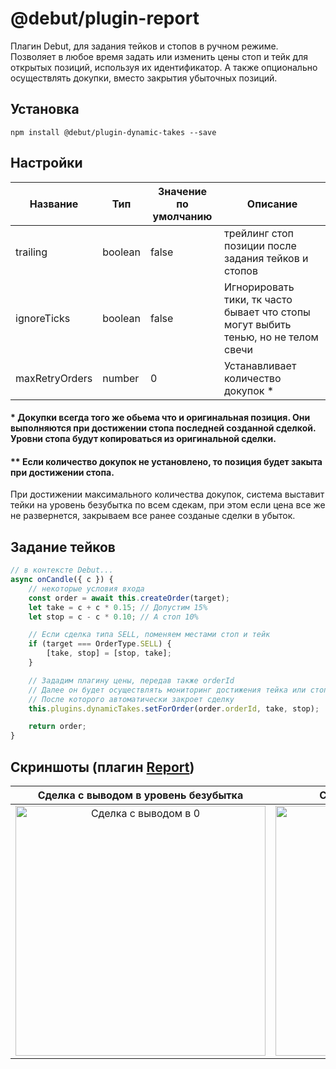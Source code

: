 # @debut/plugin-report
Плагин Debut, для задания тейков и стопов в ручном режиме. Позволяет в любое время задать или изменить цены стоп и тейк для открытых позиций, используя их идентификатор. А также опционально осуществлять докупки, вместо закрытия убыточных позиций.

## Установка

```
npm install @debut/plugin-dynamic-takes --save
```

## Настройки

| Название | Тип | Значение по умолчанию | Описание   |
|-----------|------------|----------|------------|
| trailing  |  boolean | false | трейлинг стоп позиции после задания тейков и стопов |
| ignoreTicks  |  boolean | false | Игнорировать тики, тк часто бывает что стопы могут выбить тенью, но не телом свечи |
| maxRetryOrders  |  number | 0 | Устанавливает количество докупок * |

#### \* Докупки всегда того же обьема что и оригинальная позиция. Они выполняются при достижении стопа последней созданной сделкой. Уровни стопа будут копироваться из оригинальной сделки.

#### \*\* Если количество докупок не установлено, то позиция будет закыта при достижении стопа.
При достижении максимального количества докупок, система выставит тейки на уровень безубытка по всем сдекам, при этом если цена все же не развернется, закрываем все ранее созданые сделки в убыток.

## Задание тейков
```javascript
// в контексте Debut...
async onCandle({ c }) {
    // некоторые условия входа
    const order = await this.createOrder(target);
    let take = c + c * 0.15; // Допустим 15%
    let stop = c - c * 0.10; // А стоп 10%

    // Если сделка типа SELL, поменяем местами стоп и тейк
    if (target === OrderType.SELL) {
        [take, stop] = [stop, take];
    }

    // Зададим плагину цены, передав также orderId
    // Далее он будет осуществлять мониторинг достижения тейка или стопа
    // После которого автоматически закроет сделку
    this.plugins.dynamicTakes.setForOrder(order.orderId, take, stop);

    return order;
}
```

## Скриншоты (плагин [Report](../report/))

Сделка с выводом в уровень безубытка            |  Сделка с докупкой и прибылью
:------------------------------------------------------------------:|:-------------------------------------------------------------------------:
<img alt="Сделка с выводом в 0" src="img/screen1.png" width="400">  |  <img alt="Прибыльная делка с докупкой" src="img/screen2.png" width="400">
